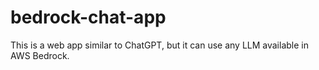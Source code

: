 # bedrock-chat-app
This is a web app similar to ChatGPT, but it can use any LLM available in AWS Bedrock.
